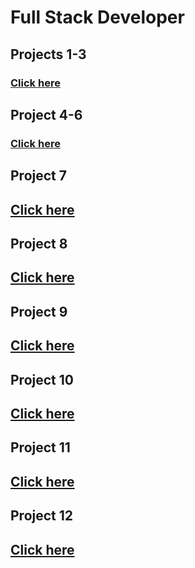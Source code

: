 # Full Stack Developer

## Projects 1-3
### [Click here](https://github.com/Sandeepvaishnav411/Projects/tree/main/Projects%20(1-3))

## Project 4-6
### [Click here](https://github.com/Sandeepvaishnav411/Projects/tree/main/Projects%20(4-6))

## Project 7
## [Click here](https://github.com/Sandeepvaishnav411/Data-Analytics)

## Project 8
## [Click here](https://github.com/Sandeepvaishnav411/Hosting-site-Landing-page)

## Project 9
## [Click here](https://github.com/Sandeepvaishnav411/Gaming-landing-page)

## Project 10
## [Click here](https://github.com/Sandeepvaishnav411/Real-estate-landing-page)

## Project 11
## [Click here](https://github.com/Sandeepvaishnav411/Beats-landing-Page)

## Project 12
## [Click here](https://github.com/Sandeepvaishnav411/Credit-card-landing-page)
